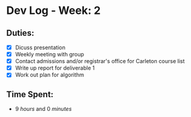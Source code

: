# Dev Log - Week: 2
 
## Duties:
  - [X] Dicuss presentation
  - [X] Weekly meeting with group
  - [X] Contact admissions and/or registrar's office for Carleton course list
  - [X] Write up report for deliverable 1
  - [X] Work out plan for algorithm
 
## Time Spent: 
  * 9 _hours_ and 0 _minutes_

